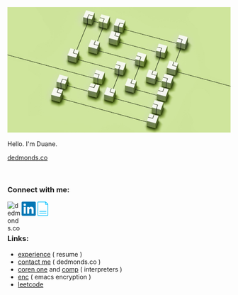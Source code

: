 ![](https://raw.githubusercontent.com/usefulmove/usefulmove/master/assets/hello.png)

Hello. I'm Duane.

[dedmonds.co](http://dedmonds.co)

<br>

### Connect with me:

[<img align="left" alt="dedmonds.co" width="32px" src="https://raw.githubusercontent.com/usefulmove/usefulmove/master/assets/avatar_rev.ico" />][website]
[<img align="left" alt="dedmonds | LinkedIn" width="32px" src="https://raw.githubusercontent.com/usefulmove/usefulmove/master/assets/linkedin.svg" />][linkedin]
[<img align="left" alt="dedmonds.co" width="32px" src="https://raw.githubusercontent.com/usefulmove/usefulmove/master/assets/cv.png" />][resume]

<br><br><br>

### Links:
- [experience](https://github.com/usefulmove/o/blob/master/dedmonds_resume.pdf) ( resume )
- [contact me](https://www.dedmonds.co/) ( dedmonds.co )
- [coren one](https://github.com/usefulmove/coren#readme) and [comp](https://github.com/usefulmove/comp#readme) ( interpreters )
- [enc](https://github.com/usefulmove/enc#readme) ( emacs encryption )
- [leetcode](https://leetcode.com/dedmonds)


[resume]: https://github.com/usefulmove/o/blob/master/dedmonds_resume.pdf
[website]: http://dedmonds.co
[linkedin]: https://linkedin.com/in/dedmonds
